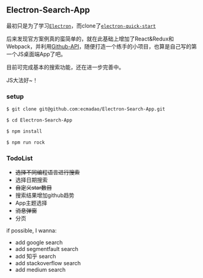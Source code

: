 ## Electron-Search-App

最初只是为了学习[`Electron`](https://github.com/electron/electron)，而clone了[`electron-quick-start`](https://github.com/electron/electron-quick-start)

后来发现官方案例真的蛮简单的，就在此基础上增加了React&Redux和Webpack，并利用[Github-API](https://developer.github.com/)，随便打造一个练手的小项目，也算是自己写的第一个JS桌面端App了吧。

目前可完成基本的搜索功能，还在进一步完善中。

JS大法好~！

### setup

```bash
$ git clone git@github.com:ecmadao/Electron-Search-App.git

$ cd Electron-Search-App

$ npm install

$ npm run rock
```

### TodoList

- ~~选择不同编程语言进行搜索~~
- 选择日期搜索
- ~~自定义star数目~~
- 搜索结果增加github趋势
- App主题选择
- ~~消息弹窗~~
- 分页

if possible, I wanna:

- add google search
- add segmentfault search
- add 知乎 search
- add stackoverflow search
- add medium search
